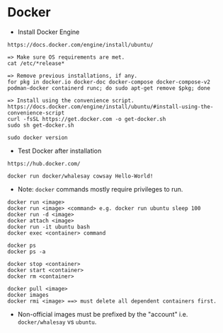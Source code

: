 # Docker
- Install Docker Engine
```
https://docs.docker.com/engine/install/ubuntu/

=> Make sure OS requirements are met.
cat /etc/*release*

=> Remove previous installations, if any.
for pkg in docker.io docker-doc docker-compose docker-compose-v2 podman-docker containerd runc; do sudo apt-get remove $pkg; done

=> Install using the convenience script.
https://docs.docker.com/engine/install/ubuntu/#install-using-the-convenience-script
curl -fsSL https://get.docker.com -o get-docker.sh
sudo sh get-docker.sh

sudo docker version
```

- Test Docker after installation
```
https://hub.docker.com/

docker run docker/whalesay cowsay Hello-World!
```

- Note: `docker` commands mostly require privileges to run.

```
docker run <image>
docker run <image> <command> e.g. docker run ubuntu sleep 100
docker run -d <image>
docker attach <image>
docker run -it ubuntu bash
docker exec <container> command
```

```
docker ps
docker ps -a
```

```
docker stop <container>
docker start <container>
docker rm <container>
```

```
docker pull <image>
docker images
docker rmi <image> ==> must delete all dependent containers first.
```

- Non-official images must be prefixed by the "account" i.e. `docker/whalesay` vs `ubuntu`.
